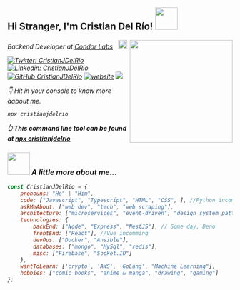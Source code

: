 <h2> Hi Stranger, I'm Cristian Del Río! <img src="https://media.giphy.com/media/Uu59YD62SCHkSDqzwe/giphy.gif" width="50"></h2>
<img align='right' src="https://media.giphy.com/media/5eLDrEaRGHegx2FeF2/giphy.gif" width="230">
<p><em>Backend Developer at <a href="https://condorlabs.io/">Condor Labs</a>&nbsp &nbsp<img src="https://condorlabs.io/favicon-32x32.png?v=8031a439d4511ed16be9cc014fc17b20" width="20"></p>


[![Twitter: CristianJDelRio](https://img.shields.io/twitter/follow/cristianjdelrio?style=social)](https://twitter.com/cristianjdelrio)
[![Linkedin: CristianJDelRio](https://img.shields.io/badge/-cristianjdelrio-blue?style=flat-square&logo=Linkedin&logoColor=white&link=https://www.linkedin.com/in/cristianjdelrio/)](https://www.linkedin.com/in/cristianjdelrio/)
[![GitHub CristianJDelRio](https://img.shields.io/github/followers/cristianjdelrio?label=follow&style=social)](https://github.com/CristianJDelRio)
[![website](https://img.shields.io/badge/Website-46a2f1.svg?&style=flat-square&logo=Google-Chrome&logoColor=white&link=https://anmolsingh.me/)](https://cristianjdelrio.com/)
![](https://komarev.com/ghpvc/?username=cristianjdelrio&color=blue)
    
👇 Hit in your console to know more aabout me.

```bash
npx cristianjdelrio
```
**👆 This command line tool can be found at [npx cristianjdelrio](https://github.com/CristianJDelRio/npx-card)**
    
### <img src="https://media.giphy.com/media/qqZAaH2eWU168D19pG/giphy.gif" width="50"> A little more about me...  


```javascript
const CristianJDelRio = {
    pronouns: "He" | "Him",
    code: ["Javascript", "Typescript", "HTML", "CSS", ], //Python incomming
    askMeAbout: ["web dev", "tech", "web scraping"],
    architecture: ["microservices", "event-driven", "design system pattern"],
    technologies: {
        backEnd: ["Node", "Express", "NestJS"], // Some day, Deno
        frontEnd: ["React"], //Vue incomming
        devOps: ["Docker", "Ansible"],
        databases: ["mongo", "MySql", "redis"],
        misc: ["Firebase", "Socket.IO"]
    },
    wantToLearn: ['crypto', 'AWS', 'GoLang', "Machine Learning"],
    hobbies: ["comic books", "anime & manga", "drawing", "gaming"]
};
```
